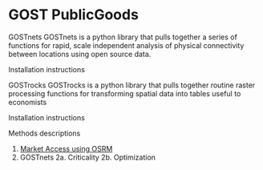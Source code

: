 # GOST PublicGoods

GOSTnets
  GOSTnets is a python library that pulls together a series of functions for rapid, scale independent analysis of physical connectivity between locations using open source data. 

  Installation instructions
  


GOSTrocks
  GOSTrocks is a python library that pulls together routine raster processing functions for transforming spatial data into tables useful to economists

 Installation instructions

Methods descriptions
1. [Market Access using OSRM](https://github.com/worldbank/GOST_PublicGoods/wiki/Market-Access-Tool)
2. GOSTnets
2a. Criticality
2b. Optimization
